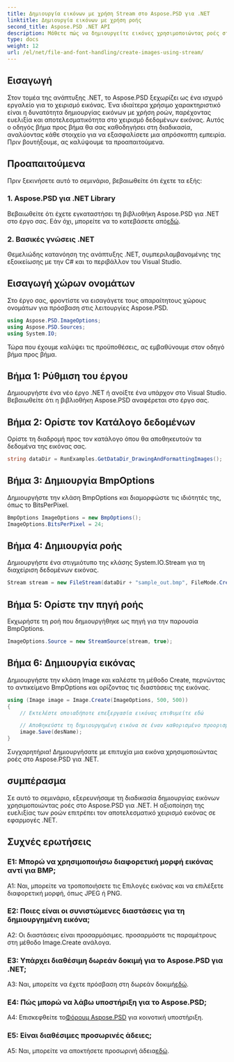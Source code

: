 ```yaml
---
title: Δημιουργία εικόνων με χρήση Stream στο Aspose.PSD για .NET
linktitle: Δημιουργία εικόνων με χρήση ροής
second_title: Aspose.PSD .NET API
description: Μάθετε πώς να δημιουργείτε εικόνες χρησιμοποιώντας ροές στο Aspose.PSD για .NET. Ακολουθήστε τον βήμα προς βήμα οδηγό μας για αποτελεσματικό χειρισμό εικόνας.
type: docs
weight: 12
url: /el/net/file-and-font-handling/create-images-using-stream/
---
```

## Εισαγωγή

Στον τομέα της ανάπτυξης .NET, το Aspose.PSD ξεχωρίζει ως ένα ισχυρό εργαλείο για το χειρισμό εικόνας. Ένα ιδιαίτερα χρήσιμο χαρακτηριστικό είναι η δυνατότητα δημιουργίας εικόνων με χρήση ροών, παρέχοντας ευελιξία και αποτελεσματικότητα στο χειρισμό δεδομένων εικόνας. Αυτός ο οδηγός βήμα προς βήμα θα σας καθοδηγήσει στη διαδικασία, αναλύοντας κάθε στοιχείο για να εξασφαλίσετε μια απρόσκοπτη εμπειρία. Πριν βουτήξουμε, ας καλύψουμε τα προαπαιτούμενα.

## Προαπαιτούμενα

Πριν ξεκινήσετε αυτό το σεμινάριο, βεβαιωθείτε ότι έχετε τα εξής:

### 1. Aspose.PSD για .NET Library
 Βεβαιωθείτε ότι έχετε εγκαταστήσει τη βιβλιοθήκη Aspose.PSD για .NET στο έργο σας. Εάν όχι, μπορείτε να το κατεβάσετε από[εδώ](https://releases.aspose.com/psd/net/).

### 2. Βασικές γνώσεις .NET
Θεμελιώδης κατανόηση της ανάπτυξης .NET, συμπεριλαμβανομένης της εξοικείωσης με την C# και το περιβάλλον του Visual Studio.

## Εισαγωγή χώρων ονομάτων

Στο έργο σας, φροντίστε να εισαγάγετε τους απαραίτητους χώρους ονομάτων για πρόσβαση στις λειτουργίες Aspose.PSD.

```csharp
using Aspose.PSD.ImageOptions;
using Aspose.PSD.Sources;
using System.IO;
```

Τώρα που έχουμε καλύψει τις προϋποθέσεις, ας εμβαθύνουμε στον οδηγό βήμα προς βήμα.

## Βήμα 1: Ρύθμιση του έργου

Δημιουργήστε ένα νέο έργο .NET ή ανοίξτε ένα υπάρχον στο Visual Studio. Βεβαιωθείτε ότι η βιβλιοθήκη Aspose.PSD αναφέρεται στο έργο σας.

## Βήμα 2: Ορίστε τον Κατάλογο δεδομένων

Ορίστε τη διαδρομή προς τον κατάλογο όπου θα αποθηκευτούν τα δεδομένα της εικόνας σας.

```csharp
string dataDir = RunExamples.GetDataDir_DrawingAndFormattingImages();
```

## Βήμα 3: Δημιουργία BmpOptions

Δημιουργήστε την κλάση BmpOptions και διαμορφώστε τις ιδιότητές της, όπως το BitsPerPixel.

```csharp
BmpOptions ImageOptions = new BmpOptions();
ImageOptions.BitsPerPixel = 24;
```

## Βήμα 4: Δημιουργία ροής

Δημιουργήστε ένα στιγμιότυπο της κλάσης System.IO.Stream για τη διαχείριση δεδομένων εικόνας.

```csharp
Stream stream = new FileStream(dataDir + "sample_out.bmp", FileMode.Create);
```

## Βήμα 5: Ορίστε την πηγή ροής

Εκχωρήστε τη ροή που δημιουργήθηκε ως πηγή για την παρουσία BmpOptions.

```csharp
ImageOptions.Source = new StreamSource(stream, true);
```

## Βήμα 6: Δημιουργία εικόνας

Δημιουργήστε την κλάση Image και καλέστε τη μέθοδο Create, περνώντας το αντικείμενο BmpOptions και ορίζοντας τις διαστάσεις της εικόνας.

```csharp
using (Image image = Image.Create(ImageOptions, 500, 500))
{
    // Εκτελέστε οποιαδήποτε επεξεργασία εικόνας επιθυμείτε εδώ

    // Αποθηκεύστε τη δημιουργημένη εικόνα σε έναν καθορισμένο προορισμό
    image.Save(desName);
}
```

Συγχαρητήρια! Δημιουργήσατε με επιτυχία μια εικόνα χρησιμοποιώντας ροές στο Aspose.PSD για .NET.

## συμπέρασμα

Σε αυτό το σεμινάριο, εξερευνήσαμε τη διαδικασία δημιουργίας εικόνων χρησιμοποιώντας ροές στο Aspose.PSD για .NET. Η αξιοποίηση της ευελιξίας των ροών επιτρέπει τον αποτελεσματικό χειρισμό εικόνας σε εφαρμογές .NET.

## Συχνές ερωτήσεις

### Ε1: Μπορώ να χρησιμοποιήσω διαφορετική μορφή εικόνας αντί για BMP;

A1: Ναι, μπορείτε να τροποποιήσετε τις Επιλογές εικόνας και να επιλέξετε διαφορετική μορφή, όπως JPEG ή PNG.

### Ε2: Ποιες είναι οι συνιστώμενες διαστάσεις για τη δημιουργημένη εικόνα;

A2: Οι διαστάσεις είναι προσαρμόσιμες. προσαρμόστε τις παραμέτρους στη μέθοδο Image.Create ανάλογα.

### Ε3: Υπάρχει διαθέσιμη δωρεάν δοκιμή για το Aspose.PSD για .NET;

 A3: Ναι, μπορείτε να έχετε πρόσβαση στη δωρεάν δοκιμή[εδώ](https://releases.aspose.com/).

### Ε4: Πώς μπορώ να λάβω υποστήριξη για το Aspose.PSD;

 A4: Επισκεφθείτε το[Φόρουμ Aspose.PSD](https://forum.aspose.com/c/psd/34) για κοινοτική υποστήριξη.

### Ε5: Είναι διαθέσιμες προσωρινές άδειες;

 A5: Ναι, μπορείτε να αποκτήσετε προσωρινή άδεια[εδώ](https://purchase.aspose.com/temporary-license/).